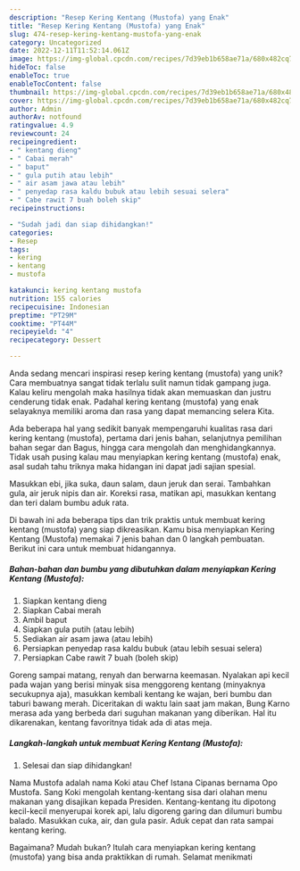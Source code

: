 ```yaml
---
description: "Resep Kering Kentang (Mustofa) yang Enak"
title: "Resep Kering Kentang (Mustofa) yang Enak"
slug: 474-resep-kering-kentang-mustofa-yang-enak
category: Uncategorized
date: 2022-12-11T11:52:14.061Z
image: https://img-global.cpcdn.com/recipes/7d39eb1b658ae71a/680x482cq70/kering-kentang-mustofa-foto-resep-utama.jpg
hideToc: false
enableToc: true
enableTocContent: false
thumbnail: https://img-global.cpcdn.com/recipes/7d39eb1b658ae71a/680x482cq70/kering-kentang-mustofa-foto-resep-utama.jpg
cover: https://img-global.cpcdn.com/recipes/7d39eb1b658ae71a/680x482cq70/kering-kentang-mustofa-foto-resep-utama.jpg
author: Admin
authorAv: notfound
ratingvalue: 4.9
reviewcount: 24
recipeingredient:
- " kentang dieng"
- " Cabai merah"
- " baput"
- " gula putih atau lebih"
- " air asam jawa atau lebih"
- " penyedap rasa kaldu bubuk atau lebih sesuai selera"
- " Cabe rawit 7 buah boleh skip"
recipeinstructions:

- "Sudah jadi dan siap dihidangkan!"
categories:
- Resep
tags:
- kering
- kentang
- mustofa

katakunci: kering kentang mustofa 
nutrition: 155 calories
recipecuisine: Indonesian
preptime: "PT29M"
cooktime: "PT44M"
recipeyield: "4"
recipecategory: Dessert

---
```





Anda sedang mencari inspirasi resep kering kentang (mustofa) yang unik? Cara membuatnya sangat tidak terlalu sulit namun tidak gampang juga. Kalau keliru mengolah maka hasilnya tidak akan memuaskan dan justru cenderung tidak enak. Padahal kering kentang (mustofa) yang enak selayaknya memiliki aroma dan rasa yang dapat memancing selera Kita.





Ada beberapa hal yang sedikit banyak mempengaruhi kualitas rasa dari kering kentang (mustofa), pertama dari jenis bahan, selanjutnya pemilihan bahan segar dan Bagus, hingga cara mengolah dan menghidangkannya. Tidak usah pusing kalau mau menyiapkan kering kentang (mustofa) enak,      asal sudah tahu triknya maka hidangan ini dapat jadi sajian spesial.














Masukkan ebi, jika suka, daun salam, daun jeruk dan serai. Tambahkan gula, air jeruk nipis dan air. Koreksi rasa, matikan api, masukkan kentang dan teri dalam bumbu aduk rata.






Di bawah ini ada beberapa tips dan trik praktis untuk membuat kering kentang (mustofa) yang siap dikreasikan. Kamu bisa menyiapkan Kering Kentang (Mustofa) memakai 7 jenis bahan dan 0 langkah pembuatan. Berikut ini cara untuk membuat hidangannya.

<!--inarticleads1-->

##### Bahan-bahan dan bumbu yang dibutuhkan dalam menyiapkan Kering Kentang (Mustofa):

1. Siapkan  kentang dieng
1. Siapkan  Cabai merah
1. Ambil  baput
1. Siapkan  gula putih (atau lebih)
1. Sediakan  air asam jawa (atau lebih)
1. Persiapkan  penyedap rasa kaldu bubuk (atau lebih sesuai selera)
1. Persiapkan  Cabe rawit 7 buah (boleh skip)


Goreng sampai matang, renyah dan berwarna keemasan. Nyalakan api kecil pada wajan yang berisi minyak sisa menggoreng kentang (minyaknya secukupnya aja), masukkan kembali kentang ke wajan, beri bumbu dan taburi bawang merah. Diceritakan di waktu lain saat jam makan, Bung Karno merasa ada yang berbeda dari suguhan makanan yang diberikan. Hal itu dikarenakan, kentang favoritnya tidak ada di atas meja. 

<!--inarticleads2-->

##### Langkah-langkah untuk membuat Kering Kentang (Mustofa):


1. Selesai dan siap dihidangkan!

Nama Mustofa adalah nama Koki atau Chef Istana Cipanas bernama Opo Mustofa. Sang Koki mengolah kentang-kentang sisa dari olahan menu makanan yang disajikan kepada Presiden. Kentang-kentang itu dipotong kecil-kecil menyerupai korek api, lalu digoreng garing dan dilumuri bumbu balado. Masukkan cuka, air, dan gula pasir. Aduk cepat dan rata sampai kentang kering. 

Bagaimana? Mudah bukan? Itulah cara menyiapkan kering kentang (mustofa) yang bisa anda praktikkan di rumah. Selamat menikmati
